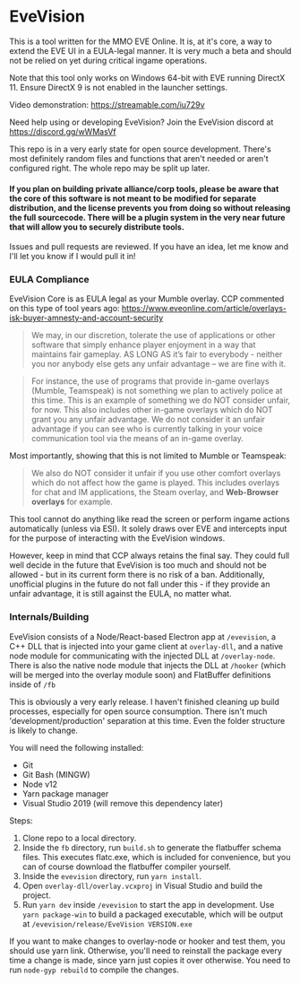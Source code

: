 # EveVision

This is a tool written for the MMO EVE Online. It is, at it's core, a way to extend the EVE UI in a EULA-legal manner.  It is very much a beta and should not be relied on yet during critical ingame operations.

Note that this tool only works on Windows 64-bit with EVE running DirectX 11. Ensure DirectX 9 is not enabled in the launcher settings.

Video demonstration: https://streamable.com/iu729v

Need help using or developing EveVision? Join the EveVision discord at https://discord.gg/wWMasVf

This repo is in a very early state for open source development. There's most definitely random files and functions that aren't needed or aren't configured right. The whole repo may be split up later.

#### If you plan on building private alliance/corp tools, please be aware that the core of this software is not meant to be modified for separate distribution, and the license prevents you from doing so without releasing the full sourcecode. There will be a plugin system in the very near future that will allow you to securely distribute tools.

Issues and pull requests are reviewed. If you have an idea, let me know and I'll let you know if I would pull it in!

### EULA Compliance
EveVision Core is as EULA legal as your Mumble overlay. CCP commented on this type of tool years ago: https://www.eveonline.com/article/overlays-isk-buyer-amnesty-and-account-security

>We may, in our discretion, tolerate the use of applications or other software that simply enhance player enjoyment in a way that maintains fair gameplay.
 AS LONG AS it’s fair to everybody - neither you nor anybody else gets any unfair advantage – we are fine with it.

>For instance, the use of programs that provide in-game overlays (Mumble, Teamspeak) is not something we plan to actively police at this time.
>This is an example of something we do NOT consider unfair, for now. This also includes other in-game overlays which do NOT grant you any unfair advantage.
>We do not consider it an unfair advantage if you can see who is currently talking in your voice communication tool via the means of an in-game overlay.

Most importantly, showing that this is not limited to Mumble or Teamspeak:
>We also do NOT consider it unfair if you use other comfort overlays which do not affect how the game is played. This includes overlays for chat and IM applications, the Steam overlay, and **Web-Browser overlays** for example.

This tool cannot do anything like read the screen or perform ingame actions automatically (unless via ESI). It solely draws over EVE and intercepts input for the purpose of interacting with the EveVision windows.

However, keep in mind that CCP always retains the final say. They could full well decide in the future that EveVision is too much and should not be allowed - but in its current form there is no risk of a ban. Additionally, unofficial plugins in the future do not fall under this - if they provide an unfair advantage, it is still against the EULA, no matter what.

### Internals/Building
EveVision consists of a Node/React-based Electron app at `/evevision`, a C++ DLL that is injected into your game client at `overlay-dll`, and a native node module for communicating with the injected DLL at `/overlay-node`.
There is also the native node module that injects the DLL at `/hooker` (which will be merged into the overlay module soon) and FlatBuffer definitions inside of `/fb`

This is obviously a very early release. I haven't finished cleaning up build processes, especially for open source consumption. There isn't much 'development/production' separation at this time. Even the folder structure is likely to change.

You will need the following installed:
* Git
* Git Bash (MINGW)
* Node v12
* Yarn package manager
* Visual Studio 2019 (will remove this dependency later)

Steps:
1. Clone repo to a local directory.
2. Inside the `fb` directory, run `build.sh` to generate the flatbuffer schema files. This executes flatc.exe, which is included for convenience, but you can of course download the flatbuffer compiler yourself.
3. Inside the `evevision` directory, run `yarn install`.
4. Open `overlay-dll/overlay.vcxproj` in Visual Studio and build the project.
5. Run `yarn dev` inside `/evevision` to start the app in development. Use `yarn package-win` to build a packaged executable, which will be output at `/evevision/release/EveVision VERSION.exe`

If you want to make changes to overlay-node or hooker and test them, you should use yarn link. Otherwise, you'll need to reinstall the package every time a change is made, since yarn just copies it over otherwise. You need to run `node-gyp rebuild` to compile the changes.
